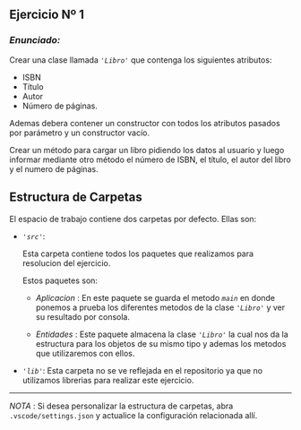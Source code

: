 ## Ejercicio Nº 1

### *Enunciado:*

Crear una clase llamada *`'Libro'`* que contenga los siguientes atributos:
+ ISBN
+ Título
+ Autor
+ Número de páginas.

Ademas debera contener un constructor con todos los atributos pasados por
parámetro y un constructor vacío.

Crear un método para cargar un libro pidiendo los datos al usuario y luego informar mediante
otro método el número de ISBN, el título, el autor del libro y el numero de páginas.

## Estructura de Carpetas

El espacio de trabajo contiene dos carpetas por defecto.
Ellas son:

+ *`'src'`*:
    <p>Esta carpeta contiene todos los paquetes que realizamos para resolucion del ejercicio.</p>

    Estos paquetes son:
    + *Aplicacion* : En este paquete se guarda el metodo *`main`* en donde ponemos a prueba los diferentes metodos de la clase *`'Libro'`* y ver su resultado por consola.

    + *Entidades* : Este paquete almacena la clase *`'Libro'`* la cual nos da la estructura para los objetos de su mismo tipo y ademas los metodos que utilizaremos con ellos.

+ *`'lib'`*: Esta carpeta no se ve reflejada en el repositorio ya que no utilizamos librerias para realizar este ejercicio.

---

*NOTA* : Si desea personalizar la estructura de carpetas, abra `.vscode/settings.json` y actualice la configuración relacionada allí.